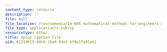 ```yaml
---
content_type: resource
description: ''
file: null
file_location: /coursemedia/18-086-mathematical-methods-for-engineers-ii-spring-2006/6231d015d9101ba093e2ef0a1fa91eb1_XPo4dHK48Nw.srt
file_type: application/x-subrip
resourcetype: Other
title: 3play caption file
uid: 6231d015-d910-1ba0-93e2-ef0a1fa91eb1
---
```

